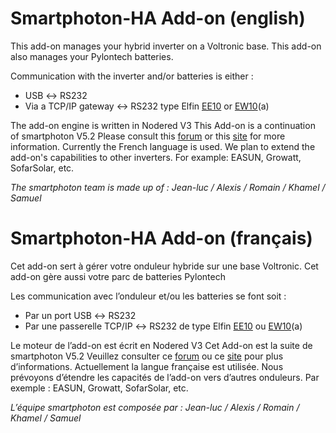 ﻿# Smartphoton-HA Add-on  (english)

This add-on manages your hybrid inverter on a Voltronic base.
This add-on also manages your Pylontech batteries.

Communication with the inverter and/or batteries is either :

- USB ↔ RS232
- Via a TCP/IP gateway ↔ RS232 type Elfin [EE10](http://www.hi-flying.com/elfin-ee10-elfin-ee11) or [EW10](http://www.hi-flying.com/elfin-ew10-elfin-ew11)(a)

The add-on engine is written in Nodered V3
This Add-on is a continuation of smartphoton V5.2
Please consult this [forum](https://domosimple.eu/forum/) or this [site](http://smartphoton.fr/) for more information. Currently the French language is used.
We plan to extend the add-on's capabilities to other inverters.
For example: EASUN, Growatt, SofarSolar, etc.

*The smartphoton team is made up of : Jean-luc / Alexis / Romain / Khamel / Samuel* 


# Smartphoton-HA Add-on (français)

Cet add-on sert à gérer votre onduleur hybride sur une base Voltronic.
Cet add-on gère aussi votre parc de batteries Pylontech

Les communication avec l’onduleur et/ou les batteries se font soit :

- Par un port USB ↔ RS232
- Par une passerelle TCP/IP ↔ RS232 de type Elfin [EE10](http://www.hi-flying.com/elfin-ee10-elfin-ee11) ou [EW10](http://www.hi-flying.com/elfin-ew10-elfin-ew11)(a)

Le moteur de l’add-on est écrit en Nodered V3
Cet Add-on est la suite de smartphoton V5.2
Veuillez consulter ce [forum](https://domosimple.eu/forum/) ou ce [site](http://smartphoton.fr/) pour plus d’informations. Actuellement la langue française est utilisée.
Nous prévoyons d’étendre les capacités de l’add-on vers d’autres onduleurs.
Par exemple : EASUN, Growatt, SofarSolar, etc.

*L’équipe smartphoton est composée par : Jean-luc / Alexis / Romain / Khamel / Samuel* 


